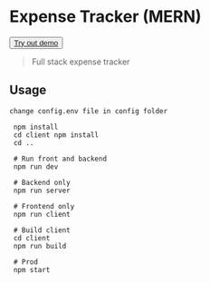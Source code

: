 # Expense Tracker (MERN)
<button><a href="https://expense-pvs.herokuapp.com/">Try out demo</a></button>

> Full stack expense tracker

## Usage

```
change config.env file in config folder
```

```
 npm install
 cd client npm install
 cd ..
 
 # Run front and backend
 npm run dev
 
 # Backend only
 npm run server
 
 # Frontend only
 npm run client
 
 # Build client
 cd client
 npm run build
 
 # Prod
 npm start
```
